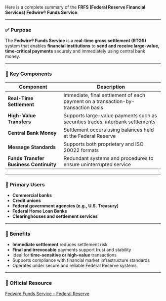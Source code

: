 
Here is a complete summary of the **FRFS (Federal Reserve Financial Services) Fedwire® Funds Service**:

---

### ✅ **Purpose**

The **Fedwire® Funds Service** is a **real-time gross settlement (RTGS)** system that enables **financial institutions** to **send and receive large-value, time-critical payments** securely and immediately using central bank money.

---

### 🧩 **Key Components**

| **Component**                          | **Description**                                                                   |
| -------------------------------------- | --------------------------------------------------------------------------------- |
| **Real-Time Settlement**               | Immediate, final settlement of each payment on a transaction-by-transaction basis |
| **High-Value Transfers**               | Supports large-value payments such as securities trades, interbank settlements    |
| **Central Bank Money**                 | Settlement occurs using balances held at the Federal Reserve                      |
| **Message Standards**                  | Supports both proprietary and ISO 20022 formats                                   |
| **Funds Transfer Business Continuity** | Redundant systems and procedures to ensure uninterrupted service                  |

---

### 👥 **Primary Users**

* **Commercial banks**
* **Credit unions**
* **Federal government agencies (e.g., U.S. Treasury)**
* **Federal Home Loan Banks**
* **Clearinghouses and settlement services**

---

### 🌟 **Benefits**

* **Immediate settlement** reduces settlement risk
* **Final and irrevocable** payments support trust and stability
* Ideal for **time-sensitive or high-value** transactions
* Supports compliance with financial market infrastructure standards
* Operates under secure and reliable Federal Reserve systems

---

### 🔗 **Official Resource**

[Fedwire Funds Service – Federal Reserve](https://www.frbservices.org/financial-services/funds/index.html)

 
